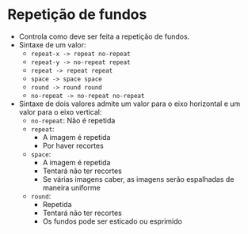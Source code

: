 # Repetição de fundos

- Controla como deve ser feita a repetição de fundos.
- Sintaxe de um valor:
  - `repeat-x -> repeat no-repeat`
  - `repeat-y -> no-repeat repeat`
  - `repeat -> repeat repeat`
  - `space -> space space`
  - `round -> round round`
  - `no-repeat -> no-repeat no-repeat`
- Sintaxe de dois valores admite um valor para o eixo horizontal e um valor para o eixo vertical:
  - `no-repeat`: Não é repetida
  - `repeat`:
    - A imagem é repetida
    - Por haver recortes
  - `space`:
    - A imagem é repetida
    - Tentará não ter recortes
    - Se várias imagens caber, as imagens serão espalhadas de maneira uniforme
  - `round`:
    - Repetida
    - Tentará não ter recortes
    - Os fundos pode ser esticado ou esprimido